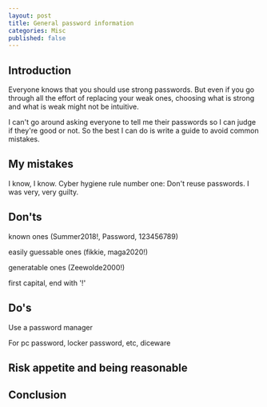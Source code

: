 ```yaml
---
layout: post
title: General password information
categories: Misc
published: false
---
```



## Introduction

Everyone knows that you should use strong passwords. But even if you go through all the effort of replacing your weak ones, choosing what is strong and what is weak might not be intuitive.

I can't go around asking everyone to tell me their passwords so I can judge if they're good or not. So the best I can do is write a guide to avoid common mistakes.

## My mistakes

I know, I know. Cyber hygiene rule number one: Don't reuse passwords. I was very, very guilty.

## Don'ts

known ones (Summer2018!, Password, 123456789)

easily guessable ones (fikkie, maga2020!)

generatable ones (Zeewolde2000!)

first capital, end with '!'

## Do's

Use a password manager

For pc password, locker password, etc, diceware

## Risk appetite and being reasonable

## Conclusion
